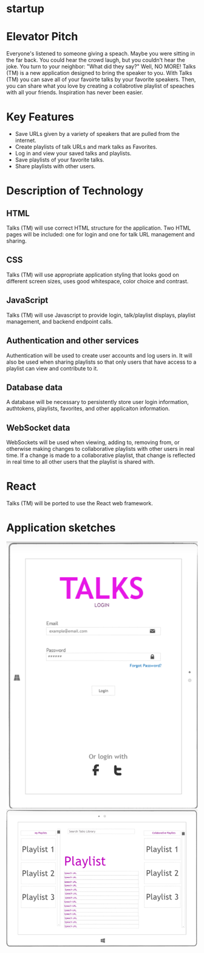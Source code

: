 # startup

# Elevator Pitch

Everyone's listened to someone giving a speach. Maybe you were sitting in the far back. You could hear the crowd laugh, but you couldn't hear the joke. You turn to your neighbor: "What did they say?" Well, NO MORE! Talks (TM) is a new application designed to bring the speaker to you. With Talks (TM) you can save all of your favoirte talks by your favorite speakers. Then, you can share what you love by creating a collabrotive playlist of speaches with all your friends. Inspiration has never been easier.

# Key Features

- Save URLs given by a variety of speakers that are pulled from the internet.
- Create playlists of talk URLs and mark talks as Favorites.
- Log in and view your saved talks and playlists.
- Save playlists of your favorite talks.
- Share playlists with other users.

# Description of Technology

## HTML

Talks (TM) will use correct HTML structure for the application. Two HTML pages will be included: one for login and one for talk URL management and sharing.

## CSS

Talks (TM) will use appropriate application styling that looks good on different screen sizes, uses good whitespace, color choice and contrast.

## JavaScript

Talks (TM) will use Javascript to provide login, talk/playlist displays, playlist management, and backend endpoint calls.

## Authentication and other services

Authentication will be used to create user accounts and log users in. It will also be used when sharing playlists so that only users that have access to a playlist can view and contribute to it.

## Database data

A database will be necessary to persistently store user login information, authtokens, playlists, favorites, and other applicaiton information.

## WebSocket data

WebSockets will be used when viewing, adding to, removing from, or otherwise making changes to collaborative playlists with other users in real time. If a change is made to a collaborative playlist, that change is reflected in real time to all other users that the playlist is shared with.

# React

Talks (TM) will be ported to use the React web framework.

# Application sketches

![Login page](./talks-login.png)
![Playlist screen](./talks-playlist-screen.png)
